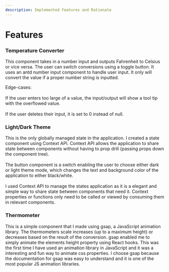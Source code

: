 ```yaml
---
description: Implemented Features and Rationale
---
```


# Features

### Temperature Converter

This component takes in a number input and outputs Fahrenheit to Celsius or vice versa. The user can switch conversions using a toggle button. It uses an antd number input component to handle user input. It only will convert the value if a proper number string is inputted.

Edge-cases:\
\
If the user enters too large of a value, the input/output will show a tool tip with the overflowed value.\
\
If the user deletes their input, it is set to 0 instead of null.

### Light/Dark Theme

This is the only globally managed state in the application. I created a state component using Context API. Context API allows the application to share state between components without having to prop drill (passing props down the component tree). \
\
The button component is a switch enabling the user to choose either dark or light theme mode, which changes the text and background color of the application to either black/white.\
\
I used Context API to manage the states application as it is a elegant and simple way to share state between components that need it. Context properties or functions only need to be called or viewed by consuming them in relevant components.&#x20;

### Thermometer

This is a simple component that I made using gsap, a JavaScript animation library. The thermometers scale increases (up to a maximum height) or decreases based on the result of the conversion. gsap enabled me to simply animate the elements height property using React hooks. This was the first time I have used an animation library in JavaScript and it was a interesting and fun way to animate css properties. I choose gsap because the documentation for gsap was easy to understand and it is one of the most popular JS animation libraries.&#x20;
